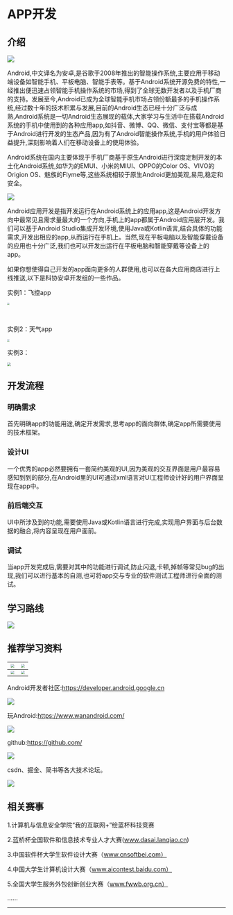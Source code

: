 # APP开发

## 介绍

![](https://corona-images2.obs.cn-north-4.myhuaweicloud.com/tech-gateway-intro/logo.png)

Android,中文译名为安卓,是谷歌于2008年推出的智能操作系统,主要应用于移动端设备如智能手机、平板电脑、智能手表等。基于Android系统开源免费的特性,一经推出便迅速占领智能手机操作系统的市场,得到了全球无数开发者以及手机厂商的支持。发展至今,Android已成为全球智能手机市场占领份额最多的手机操作系统,经过数十年的技术积累与发展,目前的Android生态已经十分广泛与成熟,Android系统是一切Android生态展现的载体,大家学习与生活中在搭载Android系统的手机中使用到的各种应用app,如抖音、微博、QQ、微信、支付宝等都是基于Android进行开发的生态产品,因为有了Android智能操作系统,手机的用户体验日益提升,深刻影响着人们在移动设备上的使用体验。

Android系统在国内主要体现于手机厂商基于原生Android进行深度定制开发的本土化Android系统,如华为的EMUI、小米的MIUI、OPPO的Color OS、VIVO的Origion OS、魅族的Flyme等,这些系统相较于原生Android更加美观,易用,稳定和安全。

![](https://corona-images2.obs.cn-north-4.myhuaweicloud.com/tech-gateway-intro/20210705181525.png)



Android应用开发是指开发运行在Android系统上的应用app,这是Android开发方向中最常见且需求量最大的一个方向,手机上的app都属于Android应用层开发。我们可以基于Android Studio集成开发环境,使用Java或Kotlin语言,结合具体的功能需求,开发出相应的app,从而运行在手机上。当然,现在平板电脑以及智能穿戴设备的应用也十分广泛,我们也可以开发出运行在平板电脑和智能穿戴等设备上的app。

如果你想使得自己开发的app面向更多的人群使用,也可以在各大应用商店进行上线推送,以下是科协安卓开发组的一些作品。

实例1：飞控app

<img src="https://corona-images2.obs.cn-north-4.myhuaweicloud.com/tech-gateway-intro/app1.png" style="zoom: 33%;" />

​																											

实例2：天气app

<img src="https://corona-images2.obs.cn-north-4.myhuaweicloud.com/tech-gateway-intro/app2.jpg" style="zoom:33%;" />

实例3：

<img src="https://corona-images2.obs.cn-north-4.myhuaweicloud.com/tech-gateway-intro/Z%607M%5DZLTC@%5DLZGVV_%60QDQWE.jpg" style="zoom:50%;" />

## 开发流程

### 明确需求

首先明确app的功能用途,确定开发需求,思考app的面向群体,确定app所需要使用的技术框架。

### 设计UI

一个优秀的app必然要拥有一套简约美观的UI,因为美观的交互界面是用户最容易感知到到的部分,在Android里的UI可通过xml语言对UI工程师设计好的用户界面呈现在app中。

### 前后端交互

UI中所涉及到的功能,需要使用Java或Kotlin语言进行完成,实现用户界面与后台数据的融合,将内容呈现在用户面前。

### 调试

当app开发完成后,需要对其中的功能进行调试,防止闪退,卡顿,掉帧等常见bug的出现,我们可以进行基本的自测,也可将app交与专业的软件测试工程师进行全面的测试。

## 学习路线

![](https://corona-images2.obs.cn-north-4.myhuaweicloud.com/tech-gateway-intro/1626513536393.png)

## 推荐学习资料

| <img src="https://corona-images2.obs.cn-north-4.myhuaweicloud.com/tech-gateway-intro/book1.jpg" style="zoom:50%;" /> | <img src="https://corona-images2.obs.cn-north-4.myhuaweicloud.com/tech-gateway-intro/book2.jpg" style="zoom:50%;" /> |
| ------------------------------------------------------------ | ------------------------------------------------------------ |
| <img src="https://corona-images2.obs.cn-north-4.myhuaweicloud.com/tech-gateway-intro/book3.jpg" style="zoom:50%;" /> | <img src="https://corona-images2.obs.cn-north-4.myhuaweicloud.com/tech-gateway-intro/book4.jpg" style="zoom:50%;" /> |

Android开发者社区:https://developer.android.google.cn

![](https://corona-images2.obs.cn-north-4.myhuaweicloud.com/tech-gateway-intro/20210717173521.png)

玩Android:https://www.wanandroid.com/

![](https://corona-images2.obs.cn-north-4.myhuaweicloud.com/tech-gateway-intro/20210717173625.png)

github:https://github.com/

![](https://corona-images2.obs.cn-north-4.myhuaweicloud.com/tech-gateway-intro/20210717173741.png)

csdn、掘金、简书等各大技术论坛。

![](https://corona-images2.obs.cn-north-4.myhuaweicloud.com/tech-gateway-intro/20210717173913.png)

## 相关赛事

1.计算机与信息安全学院“我的互联网+”绘蓝杯科技竞赛

2.蓝桥杯全国软件和信息技术专业人才大赛(www.dasai.lanqiao.cn)

3.中国软件杯大学生软件设计大赛（www.cnsoftbei.com）

4.中国大学生计算机设计大赛（www.aicontest.baidu.com）

5.全国大学生服务外包创新创业大赛（www.fwwb.org.cn）

......

---

